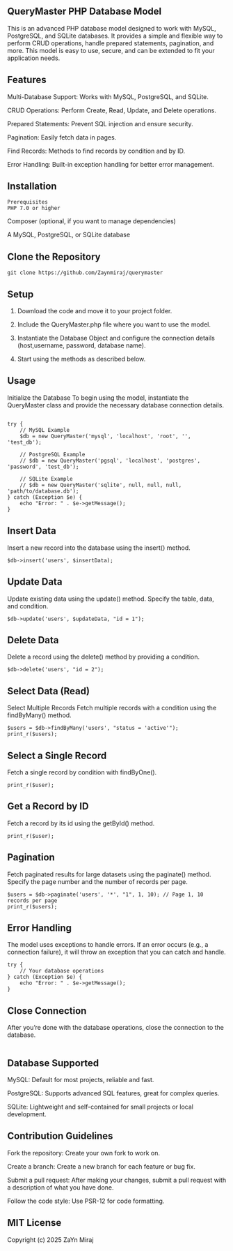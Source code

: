 ## QueryMaster PHP Database Model

This is an advanced PHP database model designed to work with MySQL, PostgreSQL, and SQLite databases. It provides a simple and flexible way to perform CRUD operations, handle prepared statements, pagination, and more. This model is easy to use, secure, and can be extended to fit your application needs.

## Features

Multi-Database Support: Works with MySQL, PostgreSQL, and SQLite.

CRUD Operations: Perform Create, Read, Update, and Delete operations.

Prepared Statements: Prevent SQL injection and ensure security.

Pagination: Easily fetch data in pages.

Find Records: Methods to find records by condition and by ID.

Error Handling: Built-in exception handling for better error management.

## Installation

    Prerequisites
    PHP 7.0 or higher

Composer (optional, if you want to manage dependencies)

A MySQL, PostgreSQL, or SQLite database

## Clone the Repository

```
git clone https://github.com/Zaynmiraj/querymaster
```

## Setup

1. Download the code and move it to your project folder.

2. Include the QueryMaster.php file where you want to use the model.

3. Instantiate the Database Object and configure the connection details (host,username, password, database name).

4. Start using the methods as described below.

## Usage

Initialize the Database
To begin using the model, instantiate the QueryMaster class and provide the necessary database connection details.

```require_once 'QueryMaster.php';

try {
    // MySQL Example
    $db = new QueryMaster('mysql', 'localhost', 'root', '', 'test_db');

    // PostgreSQL Example
    // $db = new QueryMaster('pgsql', 'localhost', 'postgres', 'password', 'test_db');

    // SQLite Example
    // $db = new QueryMaster('sqlite', null, null, null, 'path/to/database.db');
} catch (Exception $e) {
    echo "Error: " . $e->getMessage();
}
```

## Insert Data

Insert a new record into the database using the insert() method.

```$insertData = ['name' => 'ZaYn Miraj', 'email' => 'zaynmiraj@example.com'];
$db->insert('users', $insertData);
```

## Update Data

Update existing data using the update() method. Specify the table, data, and condition.

```$updateData = ['name' => 'Jane Doe'];
$db->update('users', $updateData, "id = 1");
```

## Delete Data

Delete a record using the delete() method by providing a condition.

```
$db->delete('users', "id = 2");
```

## Select Data (Read)

Select Multiple Records
Fetch multiple records with a condition using the findByMany() method.

```
$users = $db->findByMany('users', "status = 'active'");
print_r($users);
```

## Select a Single Record

Fetch a single record by condition with findByOne().

```$user = $db->findByOne('users', "email = 'john@example.com'");
print_r($user);
```

## Get a Record by ID

Fetch a record by its id using the getById() method.

```$user = $db->getById('users', 1);
print_r($user);
```

## Pagination

Fetch paginated results for large datasets using the paginate() method. Specify the page number and the number of records per page.

```
$users = $db->paginate('users', '*', "1", 1, 10); // Page 1, 10 records per page
print_r($users);
```

## Error Handling

The model uses exceptions to handle errors. If an error occurs (e.g., a connection failure), it will throw an exception that you can catch and handle.

```
try {
    // Your database operations
} catch (Exception $e) {
    echo "Error: " . $e->getMessage();
}
```

## Close Connection

After you’re done with the database operations, close the connection to the database.

```$db->close();

```

## Database Supported

MySQL: Default for most projects, reliable and fast.

PostgreSQL: Supports advanced SQL features, great for complex queries.

SQLite: Lightweight and self-contained for small projects or local development.

## Contribution Guidelines

Fork the repository: Create your own fork to work on.

Create a branch: Create a new branch for each feature or bug fix.

Submit a pull request: After making your changes, submit a pull request with a description of what you have done.

Follow the code style: Use PSR-12 for code formatting.

## MIT License

Copyright (c) 2025 ZaYn Miraj
